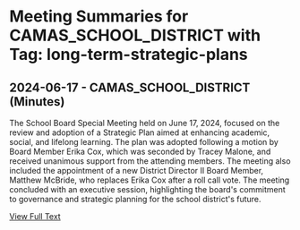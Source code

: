 # Meeting Summaries for CAMAS_SCHOOL_DISTRICT with Tag: long-term-strategic-plans

## 2024-06-17 - CAMAS_SCHOOL_DISTRICT (Minutes)

The School Board Special Meeting held on June 17, 2024, focused on the review and adoption of a Strategic Plan aimed at enhancing academic, social, and lifelong learning. The plan was adopted following a motion by Board Member Erika Cox, which was seconded by Tracey Malone, and received unanimous support from the attending members. The meeting also included the appointment of a new District Director II Board Member, Matthew McBride, who replaces Erika Cox after a roll call vote. The meeting concluded with an executive session, highlighting the board's commitment to governance and strategic planning for the school district's future.

[View Full Text](https://raw.githubusercontent.com/VoronoiPerspectives/WashingtonStateSchoolBoardExplorer/refs/heads/main/data/countries/usa/states/wa/counties/clark/school_boards/camas_school_district/2024/2024-06-17-minutes.txt)

